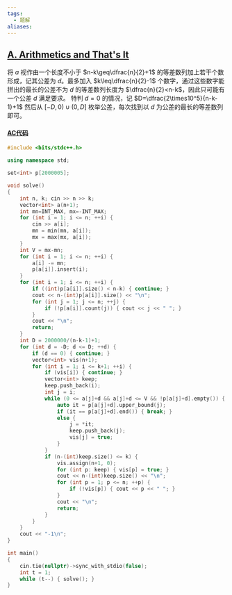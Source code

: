 ```yaml
---
tags:
  - 题解
aliases:
---
```

## [A. Arithmetics and That's It](https://codeforces.com/gym/105535/problem/A)

将 $a$ 视作由一个长度不小于 $n-k\geq\dfrac{n}{2}+1$ 的等差数列加上若干个数形成，记其公差为 $d$。最多加入 $k\leq\dfrac{n}{2}-1$ 个数字，通过这些数字能拼出的最长的公差不为 $d$ 的等差数列长度为 $\dfrac{n}{2}<n-k$，因此只可能有一个公差 $d$ 满足要求。
特判 $d=0$ 的情况，记 $D=\dfrac{2\times10^5}{n-k-1}+1$ 然后从 $[-D,0)\cup(0,D]$ 枚举公差，每次找到以 $d$ 为公差的最长的等差数列即可。

#### [AC代码](https://codeforces.com/gym/105535/submission/304960370)

```cpp
#include <bits/stdc++.h>

using namespace std;

set<int> p[2000005];

void solve()
{
    int n, k; cin >> n >> k;
    vector<int> a(n+1);
    int mn=INT_MAX, mx=-INT_MAX;
    for (int i = 1; i <= n; ++i) {
        cin >> a[i];
        mn = min(mn, a[i]);
        mx = max(mx, a[i]);
    }
    int V = mx-mn;
    for (int i = 1; i <= n; ++i) {
        a[i] -= mn;
        p[a[i]].insert(i);
    }
    for (int i = 1; i <= n; ++i) {
        if ((int)p[a[i]].size() < n-k) { continue; }
        cout << n-(int)p[a[i]].size() << "\n";
        for (int j = 1; j <= n; ++j) {
            if (!p[a[i]].count(j)) { cout << j << " "; }
        }
        cout << "\n";
        return;
    }
    int D = 2000000/(n-k-1)+1;
    for (int d = -D; d <= D; ++d) {
        if (d == 0) { continue; }
        vector<int> vis(n+1);
        for (int i = 1; i <= k+1; ++i) {
            if (vis[i]) { continue; }
            vector<int> keep;
            keep.push_back(i);
            int j = i;
            while (0 <= a[j]+d && a[j]+d <= V && !p[a[j]+d].empty()) {
                auto it = p[a[j]+d].upper_bound(j);
                if (it == p[a[j]+d].end()) { break; }
                else {
                    j = *it;
                    keep.push_back(j);
                    vis[j] = true;
                }
            }
            if (n-(int)keep.size() <= k) {
                vis.assign(n+1, 0);
                for (int p: keep) { vis[p] = true; }
                cout << n-(int)keep.size() << "\n";
                for (int p = 1; p <= n; ++p) {
                    if (!vis[p]) { cout << p << " "; }
                }
                cout << "\n";
                return;
            }
        }
    }
    cout << "-1\n";
}

int main()
{
	cin.tie(nullptr)->sync_with_stdio(false);
	int t = 1;
	while (t--) { solve(); }
}
```
